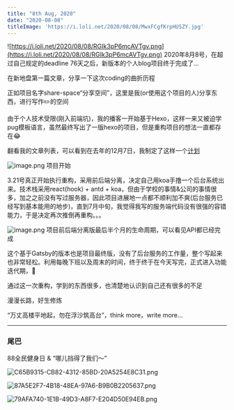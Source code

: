 ```yaml
---
title: "8th Aug, 2020"
date: "2020-08-08"
titleImage: 'https://i.loli.net/2020/08/08/MwxFCgfKrpHUSZY.jpg'
---
```

![https://i.loli.net/2020/08/08/RGIk3pP6mcAVTgv.png](https://i.loli.net/2020/08/08/RGIk3pP6mcAVTgv.png)
2020年8月8号，在超过自己规定的deadline 76天之后，新版本的个人blog项目终于完成了...

在新地盘第一篇文章，分享一下这次coding的曲折历程

正如项目名字share-space“分享空间”，这里是我(or使用这个项目的人)分享东西，进行写作✏️的空间

由于个人技术受限(刚入前端坑)，我的播客一开始基于Hexo，这样一来又被迫学pug模板语言，虽然最终写出了一版hexo的项目，但是重构项目的想法一直都存在😂

翻看我的文章列表，可以看到在去年的12月7日，我制定了这样一个[计划](https://lixuetao.xyz/post/个人博客升级计划/)

![image.png](https://i.loli.net/2020/08/08/MUIQVb6SDqK9O4J.png)
项目开始

3.21号真正开始执行重构，采用前后端分离，决定自己用koa手撸一个后台系统出来。技术栈采用react(hook) + antd + koa，但由于学校的事情&公司的事情很多，加之之前没有写过服务器，因此项目进展地一点都不顺利加不爽(后台服务已经写到基本能用的地步)，直到7月中旬，我觉得我写的服务端代码没有很强的容错能力，于是决定再次推倒再重构。。。

![image.png](https://i.loli.net/2020/08/08/IqHy7MPSZb89NDF.png)
项目前后端分离版最后半个月的生命周期，可以看见API都已经完成

这个基于Gatsby的版本也是项目最终版，没有了后台服务的工作量，整个写起来也非常轻松。利用每晚下班以及周末的时间，终于终于在今天写完，正式进入功能迭代期，🎉

通过这一次重构，学到的东西很多，也清楚地认识到自己还有很多的不足

漫漫长路，好生修炼

“万丈高楼平地起，勿在浮沙筑高台”，think more，write more...

---

### 尾巴

88全民健身日 & “哪儿挡得了我们～”

![C65B9315-CB82-4312-85BD-20A5254E8C31.png](https://i.loli.net/2020/08/08/qamwFlWvCfR9hEH.png)

![87A5E2F7-4B18-48EA-97A6-B9B0B2205637.png](https://i.loli.net/2020/08/08/UiPbTgOJ78G9XnB.png)

![79AFA740-1E1B-49D3-A8F7-E204D50E94EB.png](https://i.loli.net/2020/08/08/teKNRXGPu1WJFZs.png)

